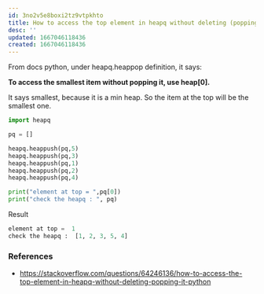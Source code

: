 ```yaml
---
id: 3no2v5e8boxi2tz9vtpkhto
title: How to access the top element in heapq without deleting (popping) it python?
desc: ''
updated: 1667046118436
created: 1667046118436
---
```


From docs python, under heapq.heappop definition, it says:

**To access the smallest item without popping it, use heap[0].**

It says smallest, because it is a min heap. So the item at the top will be the smallest one.

```python
import heapq

pq = []

heapq.heappush(pq,5)
heapq.heappush(pq,3)
heapq.heappush(pq,1)
heapq.heappush(pq,2)
heapq.heappush(pq,4)

print("element at top = ",pq[0])
print("check the heapq : ", pq)
```

Result
```python
element at top =  1
check the heapq :  [1, 2, 3, 5, 4]
```

### References
- https://stackoverflow.com/questions/64246136/how-to-access-the-top-element-in-heapq-without-deleting-popping-it-python